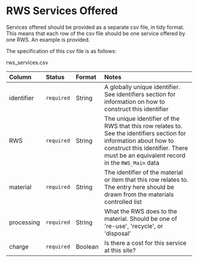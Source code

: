 # RWS Services Offered

Services offered should be provided as a separate csv file, in tidy format. This means that each row of the csv file should be one service offered by one RWS. An example is provided.

The specification of this csv file is as follows:

rws_services.csv 

|Column|Status|Format|Notes|
|:-|:-|:-|:-|
|identifier|`required`|String|A globally unique identifier. See identifiers section for information on how to construct this identifier|
|RWS|`required`|String|The unique identifier of the RWS that this row relates to. See the identifiers section for information about how to construct this identifier. There must be an equivalent record in the `RWS_Main` data|
|material|`required`|String|The identifier of the material or item that this row relates to. The entry here should be drawn from the materials controlled list|
|processing|`required`|String|What the RWS does to the material. Should be one of 're-use', 'recycle', or 'disposal'|
|charge|`required`|Boolean|Is there a cost for this service at this site?|
